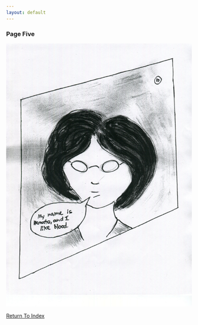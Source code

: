 ```yaml
---
layout: default
---
```

### Page Five
![Page Five](https://raw.githubusercontent.com/LWFlouisa/uploadedfairyalt/master/pages/page5.png)

[Return To Index](https://lwflouisa.github.io/uploadedfairyalt/)
